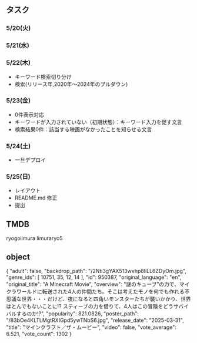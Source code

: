 
## タスク
### 5/20(火)
<!-- - VITE でプロジェクト作成、Git管理 -->
<!-- - API 取得、表示(映画タイトル、サムネイル画像、リリース年月日、映画ジャンル（複数表示）) -->
### 5/21(水)
<!-- - 追加読み込みボタン(データを20件ずつ追加で読み込み、表示) -->
<!-- - 検索(キーワード) -->
<!-- - キーワード検索中のもっと見るボタン押下 -->
### 5/22(木)
- キーワード検索切り分け
- 検索(リリース年,2020年〜2024年のプルダウン)
### 5/23(金)
- 0件表示対応
- キーワードが入力されていない（初期状態）：キーワード入力を促す文言
- 検索結果0件：該当する映画がなかったことを知らせる文言
### 5/24(土)
- 一旦デプロイ
### 5/25(日)
- レイアウト
- README.md 修正
- 提出

## TMDB
ryogoiimura
Iimuraryo5

## object
{
    "adult": false,
    "backdrop_path": "/2Nti3gYAX513wvhp8IiLL6ZDyOm.jpg",
    "genre_ids": [
        10751,
        35,
        12,
        14
    ],
    "id": 950387,
    "original_language": "en",
    "original_title": "A Minecraft Movie",
    "overview": "謎のキューブ”の力で、マイクラワールドに転送された4人の仲間たち。そこは考えたモノを何でも作れる不思議な世界・・・だけど、夜になると四角いモンスターたちが襲いかかり、世界はとんでもないことに!? スティーブの力を借りて、4人はこの冒険をどうサバイバルするのか!?",
    "popularity": 821.0826,
    "poster_path": "/83bOe4KLTLMgtRXIGpd5ywTNbS6.jpg",
    "release_date": "2025-03-31",
    "title": "マインクラフト／ザ・ムービー",
    "video": false,
    "vote_average": 6.521,
    "vote_count": 1302
}

